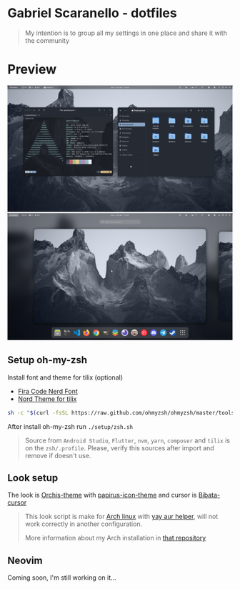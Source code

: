 # Gabriel Scaranello - dotfiles

> My intention is to group all my settings in one place and share it with the community

# Preview
![](./preview-1.png)
![](./preview-2.png)

## Setup oh-my-zsh

Install font and theme for tilix (optional)
- [Fira Code Nerd Font](https://github.com/ryanoasis/nerd-fonts/blob/master/patched-fonts/FiraCode/Regular/complete/Fira%20Code%20Regular%20Nerd%20Font%20Complete.ttf)
- [Nord Theme for tilix](https://github.com/arcticicestudio/nord-tilix)

```sh
sh -c "$(curl -fsSL https://raw.github.com/ohmyzsh/ohmyzsh/master/tools/install.sh)"
```
After install oh-my-zsh run `./setup/zsh.sh`

> Source from `Android Studio`, `Flutter`, `nvm`, `yarn`, `composer` and `tilix` is on the `zsh/.profile`. Please, verify this sources after import and remove if doesn't use. 


## Look setup

The look is [Orchis-theme](https://github.com/vinceliuice/Orchis-theme) with [papirus-icon-theme](https://github.com/PapirusDevelopmentTeam/papirus-icon-theme) and cursor is [Bibata-cursor](https://github.com/ful1e5/Bibata_Cursor)

> This look script is make for [Arch linux](https://archlinux.org/) with [yay aur helper](https://github.com/Jguer/yay), will not work correctly in another configuration.
>
> More information about my Arch installation in [that repository](https://github.com/gabrielscaranello/arch)

## Neovim

Coming soon, I'm still working on it...

